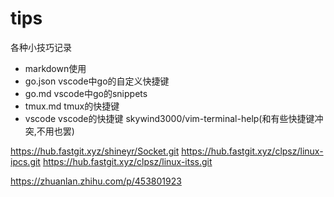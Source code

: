 # tips
各种小技巧记录

- markdown使用
- go.json vscode中go的自定义快捷键
- go.md vscode中go的snippets
- tmux.md tmux的快捷键
- vscode vscode的快捷键
skywind3000/vim-terminal-help(和有些快捷键冲突,不用也罢)

https://hub.fastgit.xyz/shineyr/Socket.git
https://hub.fastgit.xyz/clpsz/linux-ipcs.git
https://hub.fastgit.xyz/clpsz/linux-itss.git

https://zhuanlan.zhihu.com/p/453801923
